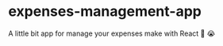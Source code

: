 # expenses-management-app

A little bit app for manage your expenses make with React :money_with_wings: :sob:
